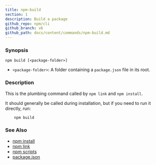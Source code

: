 ```yaml
---
title: npm-build
section: 1
description: Build a package
github_repo: npm/cli
github_branch: v6
github_path: docs/content/commands/npm-build.md
---
```


### Synopsis
```shell
npm build [<package-folder>]
```

* `<package-folder>`:
  A folder containing a `package.json` file in its root.

### Description

This is the plumbing command called by `npm link` and `npm install`.

It should generally be called during installation, but if you need to run it
directly, run:
```bash
    npm build
```

### See Also

* [npm install](/cli/v6/commands/npm-install)
* [npm link](/cli/v6/commands/npm-link)
* [npm scripts](/cli/v6/using-npm/scripts)
* [package.json](/cli/v6/configuring-npm/package-json)

